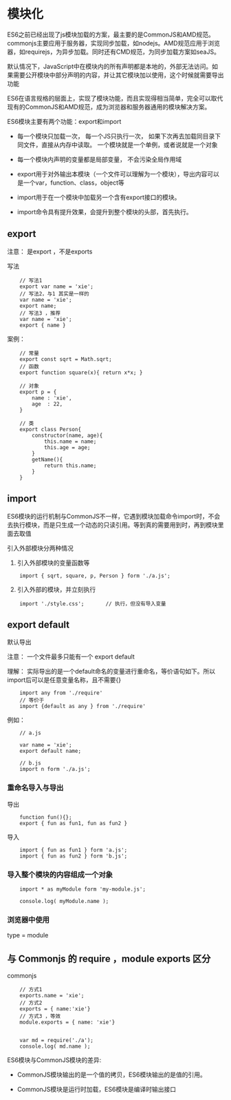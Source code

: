 

# 模块化

ES6之前已经出现了js模块加载的方案，最主要的是CommonJS和AMD规范。commonjs主要应用于服务器，实现同步加载，如nodejs。AMD规范应用于浏览器，如requirejs，为异步加载。同时还有CMD规范，为同步加载方案如seaJS。

默认情况下，JavaScript中在模块内的所有声明都是本地的，外部无法访问。如果需要公开模块中部分声明的内容，并让其它模块加以使用，这个时候就需要导出功能

ES6在语言规格的层面上，实现了模块功能，而且实现得相当简单，完全可以取代现有的CommonJS和AMD规范，成为浏览器和服务器通用的模块解决方案。

ES6模块主要有两个功能：export和import

- 每一个模块只加载一次， 每一个JS只执行一次， 如果下次再去加载同目录下同文件，直接从内存中读取。 一个模块就是一个单例，或者说就是一个对象

- 每一个模块内声明的变量都是局部变量， 不会污染全局作用域

- export用于对外输出本模块（一个文件可以理解为一个模块），导出内容可以是一个var，function、class，object等

- import用于在一个模块中加载另一个含有export接口的模块。

- import命令具有提升效果，会提升到整个模块的头部，首先执行。



## export 

注意： 是export ，不是exports

写法

```
	// 写法1
	export var name = 'xie';
	// 写法2，与1 其实是一样的
	var name = 'xie';
	export name;
	// 写法3 ，推荐
	var name = 'xie';
	export { name }
```

案例：

```
	// 常量
	export const sqrt = Math.sqrt;
	// 函数
	export function square(x){ return x*x; }

	// 对象
	export p = {
		name : 'xie',
		age  : 22,
	}

	// 类
	export class Person{
	 	constructor(name, age){
	    	this.name = name;
	    	this.age = age;
	    }
	    getName(){
	    	return this.name;
	    }
	}
```


## import

ES6模块的运行机制与CommonJS不一样，它遇到模块加载命令import时，不会去执行模块，而是只生成一个动态的只读引用。等到真的需要用到时，再到模块里面去取值

引入外部模块分两种情况

1. 引入外部模块的变量函数等
```
	import { sqrt, square, p, Person } form './a.js';
```
2. 引入外部的模块，并立刻执行

```
	import './style.css';		// 执行，但没有导入变量
```


## export default

默认导出

注意： 一个文件最多只能有一个 export default 

理解： 实际导出的是一个default命名的变量进行重命名，等价语句如下。所以import后可以是任意变量名称，且不需要{}

```
	import any from './require'
	// 等价于
	import {default as any } from './require'
```

例如：

```
	// a.js

	var name = 'xie';
    export default name; 

	// b.js
	import n form './a.js';
```


### 重命名导入与导出

导出

```
	function fun(){};
	export { fun as fun1, fun as fun2 }
```

导入

```
	import { fun as fun1 } form 'a.js';
	import { fun as fun2 } form 'b.js';

```


### 导入整个模块的内容组成一个对象

```
	import * as myModule form 'my-module.js';

	console.log( myModule.name );
```


### 浏览器中使用

 type = module

<script  type="module" src='xxx'></script>



## 与 Commonjs 的 require ，module exports 区分

commonjs

```
	// 方式1
	exports.name = 'xie';
	// 方式2
	exports = { name:'xie'}
	// 方式3 ，等效
	module.exports = { name: 'xie'}


	var md = require('./a');
	console.log( md.name );

```

ES6模块与CommonJS模块的差异:

- CommonJS模块输出的是一个值的拷贝，ES6模块输出的是值的引用。

- CommonJS模块是运行时加载，ES6模块是编译时输出接口
